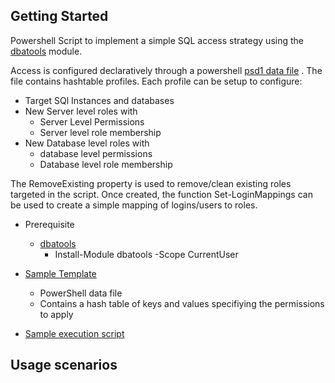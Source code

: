 ## Getting Started
    
Powershell Script to implement a simple SQL access strategy using the [dbatools](https://dbatools.io/download/) module. 

Access is configured declaratively through a powershell [psd1 data file](Sample_PermissionsTemplate.psd1) . The file contains hashtable profiles. Each profile can be setup to configure:
- Target SQl Instances and databases
- New Server level roles with
    - Server Level Permissions
    - Server level role membership
- New Database level roles with
    - database level permissions 
    - Database level role membership

The RemoveExisting property is used to remove/clean existing roles targeted in the script. 
Once created, the function Set-LoginMappings can be used to create a simple mapping of logins/users to roles.
    
- Prerequisite
    - [dbatools](https://dbatools.io/download/) 
        - Install-Module dbatools -Scope CurrentUser

- [Sample Template](Sample_PermissionsTemplate.psd1) 
    - PowerShell data file
    - Contains a hash table of keys and values specifiying the permissions to apply

- [Sample execution script](Start-Import.ps1) 


## Usage scenarios
